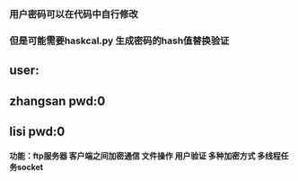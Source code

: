 ### 用户密码可以在代码中自行修改
### 但是可能需要haskcal.py 生成密码的hash值替换验证
## user:
##    zhangsan   pwd:0
##    lisi       pwd:0
#### 功能：ftp服务器 客户端之间加密通信 文件操作 用户验证 多种加密方式 多线程任务socket
